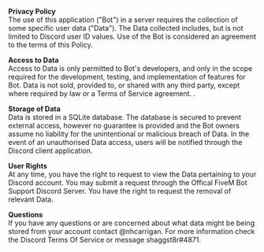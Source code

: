 **Privacy Policy**<br>
The use of this application ("Bot") in a server requires the collection of some specific user data ("Data"). The Data collected includes, but is not limited to Discord user ID values. Use of the Bot is considered an agreement to the terms of this Policy.

**Access to Data**<br>
Access to Data is only permitted to Bot's developers, and only in the scope required for the development, testing, and implementation of features for Bot. Data is not sold, provided to, or shared with any third party, except where required by law or a Terms of Service agreement. .

**Storage of Data**<br>
Data is stored in a SQLite database. The database is secured to prevent external access, however no guarantee is provided and the Bot owners assume no liability for the unintentional or malicious breach of Data. In the event of an unauthorised Data access, users will be notified through the Discord client application.

**User Rights**<br>
At any time, you have the right to request to view the Data pertaining to your Discord account. You may submit a request through the Offical FiveM Bot Support Discord Server. You have the right to request the removal of relevant Data.

**Questions**<br>
If you have any questions or are concerned about what data might be being stored from your account contact @nhcarrigan. For more information check the Discord Terms Of Service or message shaggst8r#4871.
